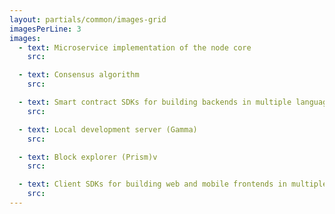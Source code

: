 ```yaml
---
layout: partials/common/images-grid
imagesPerLine: 3
images:
  - text: Microservice implementation of the node core
    src:

  - text: Consensus algorithm
    src:

  - text: Smart contract SDKs for building backends in multiple languages
    src:

  - text: Local development server (Gamma)
    src:

  - text: Block explorer (Prism)v
    src:

  - text: Client SDKs for building web and mobile frontends in multiple     languages, and more
    src:
---
```


